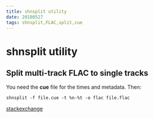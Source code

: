 ```yaml
---
title: shnsplit utility
date: 20180527
tags: shnsplit,FLAC,split,cue
---
```


# shnsplit utility

## Split multi-track FLAC to single tracks

You need the **cue** file for the times and metadata. Then: 

`shnsplit -f file.cue -t %n-%t -o flac file.flac`

[stackexchange](https://unix.stackexchange.com/questions/10251/how-do-i-split-a-flac-with-a-cue)
